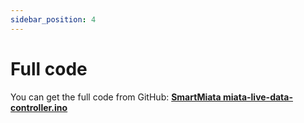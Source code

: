 ```yaml
---
sidebar_position: 4
---
```


# Full code

You can get the full code from GitHub: **[SmartMiata miata-live-data-controller.ino](https://github.com/Mauznemo/SmartMiata/blob/main/Arduino/miata-live-data-controller/miata-live-data-controller.ino)**
